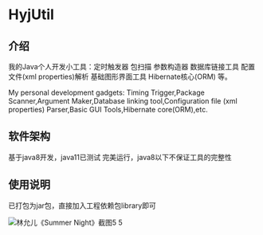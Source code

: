 
# HyjUtil

## 介绍
我的Java个人开发小工具：定时触发器 包扫描 参数构造器 数据库链接工具 配置文件(xml properties)解析 基础图形界面工具 Hibernate核心(ORM) 等。

My personal development gadgets: Timing Trigger,Package Scanner,Argument Maker,Database linking tool,Configuration file (xml properties) Parser,Basic GUI Tools,Hibernate core(ORM),etc.

## 软件架构
基于java8开发，java11已测试 完美运行，java8以下不保证工具的完整性

## 使用说明
已打包为jar包，直接加入工程依赖包library即可

![林允儿《Summer Night》截图5 5](https://user-images.githubusercontent.com/69849788/113505173-c8573900-956f-11eb-9579-9c19f5f3ddc2.png)
